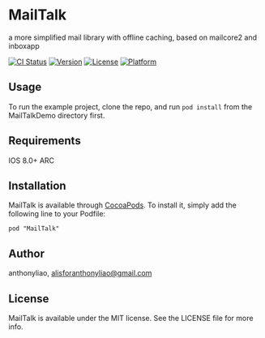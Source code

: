 # MailTalk
a more simplified mail library with offline caching, based on mailcore2 and inboxapp

[![CI Status](http://img.shields.io/travis/anthonyliao/MailTalk.svg?style=flat)](https://travis-ci.org/anthonyliao/MailTalk)
[![Version](https://img.shields.io/cocoapods/v/MailTalk.svg?style=flat)](http://cocoadocs.org/docsets/MailTalk)
[![License](https://img.shields.io/cocoapods/l/MailTalk.svg?style=flat)](http://cocoadocs.org/docsets/MailTalk)
[![Platform](https://img.shields.io/cocoapods/p/MailTalk.svg?style=flat)](http://cocoadocs.org/docsets/MailTalk)

## Usage

To run the example project, clone the repo, and run `pod install` from the MailTalkDemo directory first.

## Requirements

IOS 8.0+
ARC

## Installation

MailTalk is available through [CocoaPods](http://cocoapods.org). To install
it, simply add the following line to your Podfile:

    pod "MailTalk"

## Author

anthonyliao, alisforanthonyliao@gmail.com

## License

MailTalk is available under the MIT license. See the LICENSE file for more info.

